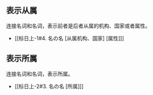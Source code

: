 ## 表示从属
连接名词和名词，表示前者是后者从属的机构、国家或者属性。
- [[标日上-1#4. 名の名 [从属机构、国家] [属性]]]
## 表示所属
连接名词和名词，表示所属。
- [[标日上-2#3. 名の名 [所属]]]
